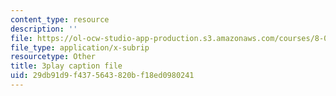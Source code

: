 ```yaml
---
content_type: resource
description: ''
file: https://ol-ocw-studio-app-production.s3.amazonaws.com/courses/8-04-quantum-physics-i-spring-2016/29db91d9f4375643820bf18ed0980241_1D4VPbhDy_A.vtt
file_type: application/x-subrip
resourcetype: Other
title: 3play caption file
uid: 29db91d9-f437-5643-820b-f18ed0980241
---
```

